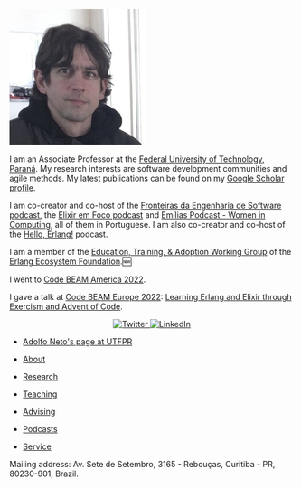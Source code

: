 
![Picture of Adolfo Neto](/images/AdolfoNeto_240x240.jpg "Adolfo Neto")

I am an Associate Professor at the [Federal University of Technology, Paraná](http://www.utfpr.edu.br/english). My research interests are software development communities and agile methods. My latest publications can be found on my [Google Scholar profile](https://scholar.google.com/citations?user=R7hC3-wAAAAJ&hl=en&oi=ao).

I am co-creator and co-host of the [Fronteiras da Engenharia de Software podcast](https://fronteirases.github.io/), the [Elixir em Foco podcast](https://www.elixiremfoco.com/en) and [Emílias Podcast - Women in Computing](https://anchor.fm/emilias-podcast), all of them in Portuguese. I am also co-creator and co-host of the [Hello, Erlang!](https://helloerlang.github.io/) podcast.

I am a member of the [Education, Training, & Adoption Working Group](https://erlef.org/wg/education) of the [Erlang Ecosystem Foundation](https://erlef.org/).🆕

I went to [Code BEAM America 2022](https://codebeamamerica.com/). 

I gave a talk at [Code BEAM Europe 2022](https://www.eventbrite.com/cc/code-beam-europe-2022-90289?gclid=Cj0KCQiA37KbBhDgARIsAIzce17KNEGnfed-c8h8JiV8xiBVH4kiOtgPSHc8jyHTUAtDqwwzFTMGzj8aApWFEALw_wcB): [Learning Erlang and Elixir through Exercism and Advent of Code](https://www.youtube.com/watch?v=VGn2lmS1wbw).

<p align="center">
	<a href="https://twitter.com/adolfont">
    <img src="https://img.shields.io/badge/Twitter--_.svg?style=social&logo=Twitter" alt="Twitter">
  </a>
  <a href="https://www.linkedin.com/in/adolfont">
    <img src="https://img.shields.io/badge/LinkedIn--_.svg?style=social&logo=linkedin" alt="LinkedIn">
  </a>
</p>



- [Adolfo Neto's page at UTFPR](http://www2.dainf.ct.utfpr.edu.br/Members/adolfo)

- [About](about.md)

- [Research](research.md)

- [Teaching](teaching.md)

- [Advising](advising.md)

- [Podcasts](podcasts.md)

- [Service](service.md)

Mailing address: Av. Sete de Setembro, 3165 - Rebouças, Curitiba - PR, 80230-901, Brazil.

